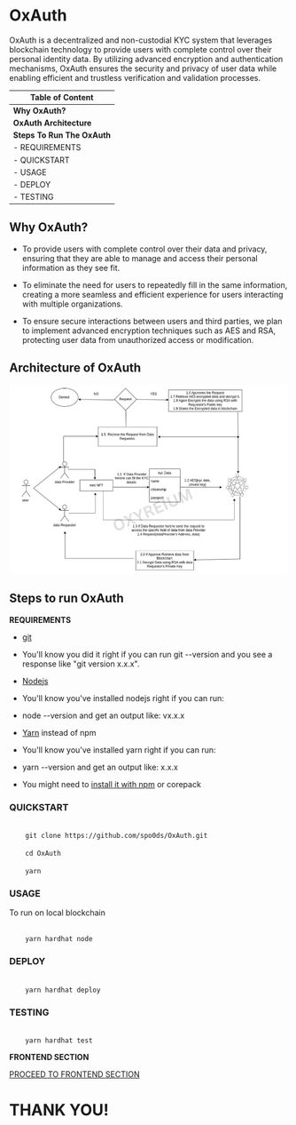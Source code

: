 # OxAuth

OxAuth is a decentralized and non-custodial KYC system that leverages blockchain technology to provide users with complete control over their personal identity data. By utilizing advanced encryption and authentication mechanisms, OxAuth ensures the security and privacy of user data while enabling efficient and trustless verification and validation processes.

| **Table of Content**           |
| ------------------------------ |
| **Why OxAuth?**                |
| **OxAuth Architecture**        |
| **Steps To Run The OxAuth** |
| - REQUIREMENTS                 |
| - QUICKSTART                   |
| - USAGE                        |
| - DEPLOY                       |
| - TESTING                      |

## Why OxAuth?

-   To provide users with complete control over their data and privacy, ensuring that they are able to manage and access their personal information as they see fit.

-   To eliminate the need for users to repeatedly fill in the same information, creating a more seamless and efficient experience for users interacting with multiple organizations.

-   To ensure secure interactions between users and third parties, we plan to implement advanced encryption techniques such as AES and RSA, protecting user data from unauthorized access or modification.

## Architecture of OxAuth

![oxAuth](./oxAuth.png)

## Steps to run OxAuth

**REQUIREMENTS**

-   [git](https://git-scm.com/book/en/v2/Getting-Started-Installing-Git)

-   You'll know you did it right if you can run git --version and you see a response like "git version x.x.x".

-   [Nodejs](https://classic.yarnpkg.com/lang/en/docs/install/)

-   You'll know you've installed nodejs right if you can run:

-   node --version and get an output like: vx.x.x

-   [Yarn](https://yarnpkg.com/getting-started/install) instead of npm

-   You'll know you've installed yarn right if you can run:

-   yarn --version and get an output like: x.x.x

-   You might need to [install it with npm]() or corepack

### QUICKSTART

```

    git clone https://github.com/spo0ds/OxAuth.git

    cd OxAuth

    yarn

```

### USAGE

To run on local blockchain

```

    yarn hardhat node

```

### DEPLOY

```

    yarn hardhat deploy

```

### TESTING

```

    yarn hardhat test

```

**FRONTEND SECTION**

[PROCEED TO FRONTEND SECTION](https://github.com/spo0ds/OxAuth_FrontEnd)

# THANK YOU!

